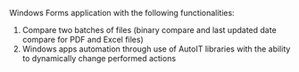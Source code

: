 Windows Forms application with the following functionalities:
1. Compare two batches of files (binary compare and last updated date compare for PDF and Excel files)
2. Windows apps automation through use of AutoIT libraries with the ability to dynamically change performed actions